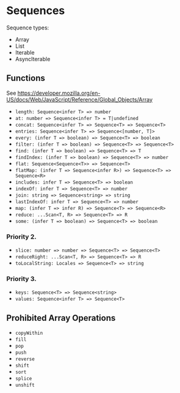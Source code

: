 # Sequences

Sequence types:

- Array
- List
- Iterable
- AsyncIterable

## Functions

See https://developer.mozilla.org/en-US/docs/Web/JavaScript/Reference/Global_Objects/Array

- `length: Sequence<infer T> => number`
- `at: number => Sequence<infer T> = T|undefined`
- `concat: Sequence<infer T> => Sequence<T> => Sequence<T>`
- `entries: Sequence<infer T> => Sequence<[number, T]>`
- `every: (infer T => boolean) => Sequence<T> => boolean`
- `filter: (infer T => boolean) => Sequence<T> => Sequence<T>`
- `find: (infer T => boolean) => Sequence<T> => T`
- `findIndex: (infer T => boolean) => Sequence<T> => number`
- `flat: Sequence<Sequence<T>> => Sequence<T>`
- `flatMap: (infer T => Sequence<infer R>) => Sequence<T> => Sequence<R>`
- `includes: infer T => Sequence<T> => boolean`
- `indexOf: infer T => Sequence<T> => number`
- `join: string => Sequence<string> => string`
- `lastIndexOf: infer T => Sequence<T> => number`
- `map: (infer T => infer R) => Sequence<T> => Sequence<R>`
- `reduce: ...Scan<T, R> => Sequence<T> => R`
- `some: (infer T => boolean) => Sequence<T> => boolean`

### Priority 2.

- `slice: number => number => Sequence<T> => Sequence<T>`
- `reduceRight: ...Scan<T, R> => Sequence<T> => R`
- `toLocalString: Locales => Sequence<T> => string`

### Priority 3.

- `keys: Sequence<T> => Sequence<string>`
- `values: Sequence<infer T> => Sequence<T>`

## Prohibited Array Operations

- `copyWithin`
- `fill`
- `pop`
- `push`
- `reverse`
- `shift`
- `sort`
- `splice`
- `unshift`